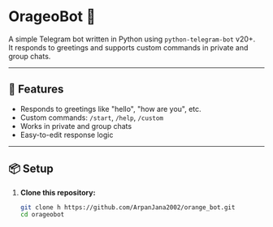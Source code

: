 # OrageoBot 🤖

A simple Telegram bot written in Python using `python-telegram-bot` v20+.  
It responds to greetings and supports custom commands in private and group chats.

---

## 🚀 Features

- Responds to greetings like "hello", "how are you", etc.
- Custom commands: `/start`, `/help`, `/custom`
- Works in private and group chats
- Easy-to-edit response logic

---

## 📦 Setup

1. **Clone this repository:**
   ```bash
   git clone h https://github.com/ArpanJana2002/orange_bot.git
   cd orageobot
